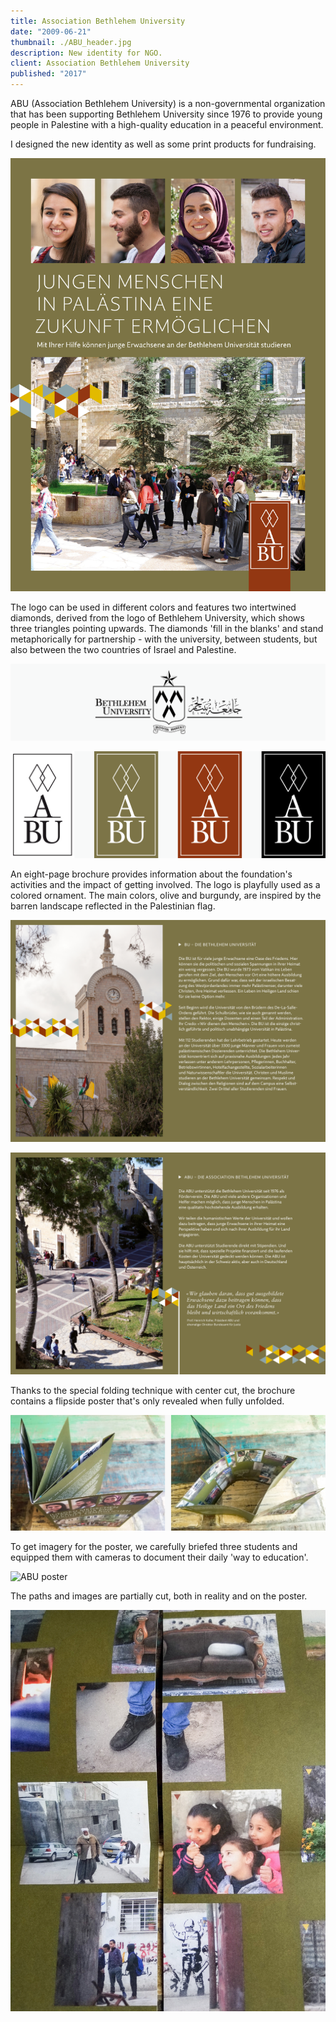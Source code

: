 ```yaml
---
title: Association Bethlehem University
date: "2009-06-21"
thumbnail: ./ABU_header.jpg
description: New identity for NGO.
client: Association Bethlehem University
published: "2017"
---
```


ABU (Association Bethlehem University) is a non-governmental organization that has been supporting Bethlehem University since 1976 to provide young people in Palestine with a high-quality education in a peaceful environment.

I designed the new identity as well as some print products for fundraising.

<div class="kg-card kg-image-card kg-image-shadow kg-nopointer">

![ABU Flyer](./ABU_flyer.jpg)

</div>

The logo can be used in different colors and features two intertwined diamonds, derived from the logo of Bethlehem University, which shows three triangles pointing upwards. The diamonds 'fill in the blanks' and stand metaphorically for partnership - with the university, between students, but also between the two countries of Israel and Palestine.

<div class="kg-card kg-image-card kg-nopointer">

![ABU](./ABU-BU_logo.gif)

</div>

<div class="kg-card kg-image-card kg-nopointer">

![ABU](./ABU_logos.png)

</div>

An eight-page brochure provides information about the foundation's activities and the impact of getting involved. The logo is playfully used as a colored ornament. The main colors, olive and burgundy, are inspired by the barren landscape reflected in the Palestinian flag.

<div class="kg-card kg-image-card kg-image-shadow kg-nopointer">

![ABU Brochure first spread](./ABU_p1.jpg)

</div>


<div class="kg-card kg-image-card kg-image-shadow kg-nopointer">

![ABU Brochure second spread](./ABU_p2.jpg)

</div>

Thanks to the special folding technique with center cut, the brochure contains a flipside poster that's only revealed when fully unfolded.

<div class="kg-card kg-image-card kg-width-wide kg-nopointer">

![ABU how to fold](./ABU_fold.jpg)

</div>

To get imagery for the poster, we carefully briefed three students and equipped them with cameras to document their daily 'way to education'.


<div class="kg-card kg-image-card kg-image-shadow kg-nopointer">

![ABU poster](./ABU_poster.jpg)

</div>

The paths and images are partially cut, both in reality and on the poster.

<div class="kg-card kg-image-card kg-nopointer">

![ABU](./ABU_foto2.jpg)

</div>
